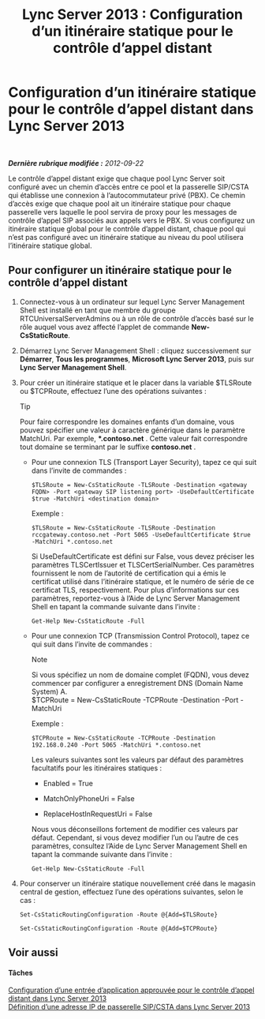 ﻿---
title: 'Lync Server 2013 : Configuration d’un itinéraire statique pour le contrôle d’appel distant'
TOCTitle: Configuration d’un itinéraire statique pour le contrôle d’appel distant
ms:assetid: f7003023-443d-48ee-989b-71e8b0b0abbd
ms:mtpsurl: https://technet.microsoft.com/fr-fr/library/Gg615051(v=OCS.15)
ms:contentKeyID: 49299361
ms.date: 05/20/2016
mtps_version: v=OCS.15
ms.translationtype: HT
---

# Configuration d’un itinéraire statique pour le contrôle d’appel distant dans Lync Server 2013

 

_**Dernière rubrique modifiée :** 2012-09-22_

Le contrôle d’appel distant exige que chaque pool Lync Server soit configuré avec un chemin d’accès entre ce pool et la passerelle SIP/CSTA qui établisse une connexion à l’autocommutateur privé (PBX). Ce chemin d’accès exige que chaque pool ait un itinéraire statique pour chaque passerelle vers laquelle le pool servira de proxy pour les messages de contrôle d’appel SIP associés aux appels vers le PBX. Si vous configurez un itinéraire statique global pour le contrôle d’appel distant, chaque pool qui n’est pas configuré avec un itinéraire statique au niveau du pool utilisera l’itinéraire statique global.

## Pour configurer un itinéraire statique pour le contrôle d’appel distant

1.  Connectez-vous à un ordinateur sur lequel Lync Server Management Shell est installé en tant que membre du groupe RTCUniversalServerAdmins ou à un rôle de contrôle d’accès basé sur le rôle auquel vous avez affecté l’applet de commande **New-CsStaticRoute**.

2.  Démarrez Lync Server Management Shell : cliquez successivement sur **Démarrer**, **Tous les programmes**, **Microsoft Lync Server 2013**, puis sur **Lync Server Management Shell**.

3.  Pour créer un itinéraire statique et le placer dans la variable $TLSRoute ou $TCPRoute, effectuez l’une des opérations suivantes :
    
    > [!tip]  
    > Pour faire correspondre les domaines enfants d’un domaine, vous pouvez spécifier une valeur à caractère générique dans le paramètre MatchUri. Par exemple, <strong>*.contoso.net</strong> . Cette valeur fait correspondre tout domaine se terminant par le suffixe <strong>contoso.net</strong> .    
      - Pour une connexion TLS (Transport Layer Security), tapez ce qui suit dans l’invite de commandes :
        
            $TLSRoute = New-CsStaticRoute -TLSRoute -Destination <gateway FQDN> -Port <gateway SIP listening port> -UseDefaultCertificate $true -MatchUri <destination domain>
        
        Exemple :
        
            $TLSRoute = New-CsStaticRoute -TLSRoute -Destination rccgateway.contoso.net -Port 5065 -UseDefaultCertificate $true -MatchUri *.contoso.net
        
        Si UseDefaultCertificate est défini sur False, vous devez préciser les paramètres TLSCertIssuer et TLSCertSerialNumber. Ces paramètres fournissent le nom de l’autorité de certification qui a émis le certificat utilisé dans l’itinéraire statique, et le numéro de série de ce certificat TLS, respectivement. Pour plus d’informations sur ces paramètres, reportez-vous à l’Aide de Lync Server Management Shell en tapant la commande suivante dans l’invite :
        
            Get-Help New-CsStaticRoute -Full
    
      - Pour une connexion TCP (Transmission Control Protocol), tapez ce qui suit dans l’invite de commandes :
        
        > [!note]  
        > Si vous spécifiez un nom de domaine complet (FQDN), vous devez commencer par configurer a enregistrement DNS (Domain Name System) A.        
            $TCPRoute = New-CsStaticRoute -TCPRoute -Destination <gateway IP address or FQDN> -Port <gateway SIP listening port> -MatchUri <destination domain>
        
        Exemple :
        
            $TCPRoute = New-CsStaticRoute -TCPRoute -Destination 192.168.0.240 -Port 5065 -MatchUri *.contoso.net
        
        Les valeurs suivantes sont les valeurs par défaut des paramètres facultatifs pour les itinéraires statiques :
        
          - Enabled = True
        
          - MatchOnlyPhoneUri = False
        
          - ReplaceHostInRequestUri = False
        
        Nous vous déconseillons fortement de modifier ces valeurs par défaut. Cependant, si vous devez modifier l’un ou l’autre de ces paramètres, consultez l’Aide de Lync Server Management Shell en tapant la commande suivante dans l’invite :
        
            Get-Help New-CsStaticRoute -Full

4.  Pour conserver un itinéraire statique nouvellement créé dans le magasin central de gestion, effectuez l’une des opérations suivantes, selon le cas :
    
    ```
    Set-CsStaticRoutingConfiguration -Route @{Add=$TLSRoute}
    ```
    ```
    Set-CsStaticRoutingConfiguration -Route @{Add=$TCPRoute}
    ```

## Voir aussi

#### Tâches

[Configuration d’une entrée d’application approuvée pour le contrôle d’appel distant dans Lync Server 2013](lync-server-2013-configure-a-trusted-application-entry-for-remote-call-control.md)  
[Définition d’une adresse IP de passerelle SIP/CSTA dans Lync Server 2013](lync-server-2013-define-a-sip-csta-gateway-ip-address.md)

